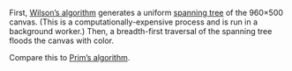 First, [Wilson’s algorithm](/mbostock/11357811) generates a uniform [spanning tree](http://en.wikipedia.org/wiki/Spanning_tree) of the 960×500 canvas. (This is a computationally-expensive process and is run in a background worker.) Then, a breadth-first traversal of the spanning tree floods the canvas with color.

Compare this to [Prim’s algorithm](/mbostock/11337835).
